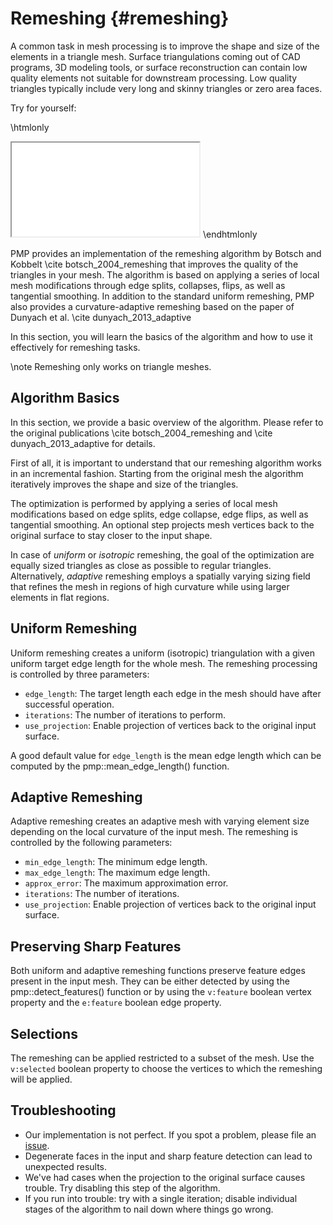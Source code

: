 # Remeshing {#remeshing}

A common task in mesh processing is to improve the shape and size of the elements in a triangle mesh. Surface triangulations coming out of CAD programs, 3D modeling tools, or surface reconstruction can contain low quality elements not suitable for downstream processing. Low quality triangles typically include very long and skinny triangles or zero area faces.

Try for yourself:

\htmlonly
<iframe class="demo" src="/demos/remeshing.html"></iframe>
\endhtmlonly

PMP provides an implementation of the remeshing algorithm by Botsch and Kobbelt \cite botsch_2004_remeshing that improves the quality of the triangles in your mesh. The algorithm is based on applying a series of local mesh modifications through edge splits, collapses, flips, as well as tangential smoothing. In addition to the standard uniform remeshing, PMP also provides a curvature-adaptive remeshing based on the paper of Dunyach et al. \cite dunyach_2013_adaptive

In this section, you will learn the basics of the algorithm and how to use it effectively for remeshing tasks.

\note Remeshing only works on triangle meshes.

## Algorithm Basics

In this section, we provide a basic overview of the algorithm. Please refer to the original publications \cite botsch_2004_remeshing and \cite dunyach_2013_adaptive for details.

First of all, it is important to understand that our remeshing algorithm works in an incremental fashion. Starting from the original mesh the algorithm iteratively improves the shape and size of the triangles.

The optimization is performed by applying a series of local mesh modifications based on edge splits, edge collapse, edge flips, as well as tangential smoothing. An optional step projects mesh vertices back to the original surface to stay closer to the input shape.

In case of _uniform_ or _isotropic_ remeshing, the goal of the optimization are equally sized triangles as close as possible to regular triangles. Alternatively, _adaptive_ remeshing employs a spatially varying sizing field that refines the mesh in regions of high curvature while using larger elements in flat regions.

## Uniform Remeshing

Uniform remeshing creates a uniform (isotropic) triangulation with a given uniform target edge length for the whole mesh. The remeshing processing is controlled by three parameters:

- `edge_length`: The target length each edge in the mesh should have after successful operation.
- `iterations`: The number of iterations to perform.
- `use_projection`: Enable projection of vertices back to the original input surface.

A good default value for `edge_length` is the mean edge length which can be computed by the pmp::mean_edge_length() function.

## Adaptive Remeshing

Adaptive remeshing creates an adaptive mesh with varying element size depending on the local curvature of the input mesh. The remeshing is controlled by the following parameters:

- `min_edge_length`: The minimum edge length.
- `max_edge_length`: The maximum edge length.
- `approx_error`: The maximum approximation error.
- `iterations`: The number of iterations.
- `use_projection`: Enable projection of vertices back to the original input surface.

## Preserving Sharp Features

Both uniform and adaptive remeshing functions preserve feature edges present in the input mesh. They can be either detected by using the pmp::detect_features() function or by using the `v:feature` boolean vertex property and the `e:feature` boolean edge property.

## Selections

The remeshing can be applied restricted to a subset of the mesh. Use the `v:selected` boolean property to choose the vertices to which the remeshing will be applied.

## Troubleshooting

- Our implementation is not perfect. If you spot a problem, please file an [issue](https://github.com/pmp-library/pmp-library/issues).
- Degenerate faces in the input and sharp feature detection can lead to unexpected results.
- We've had cases when the projection to the original surface causes trouble. Try disabling this step of the algorithm.
- If you run into trouble: try with a single iteration; disable individual stages of the algorithm to nail down where things go wrong.
